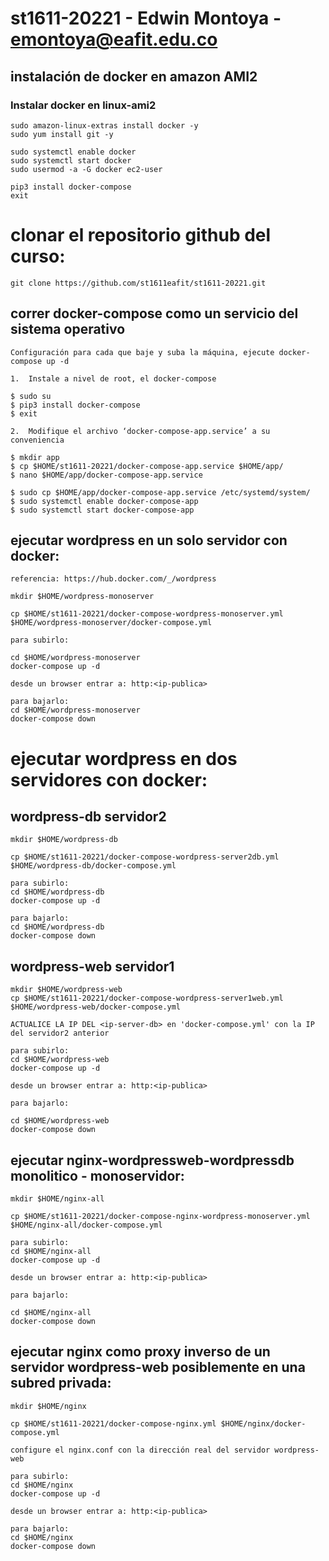 # st1611-20221 - Edwin Montoya - emontoya@eafit.edu.co

## instalación de docker en amazon AMI2

### Instalar docker en linux-ami2

    sudo amazon-linux-extras install docker -y
    sudo yum install git -y

    sudo systemctl enable docker
    sudo systemctl start docker
    sudo usermod -a -G docker ec2-user

    pip3 install docker-compose
    exit

# clonar el repositorio github del curso:

    git clone https://github.com/st1611eafit/st1611-20221.git

## correr docker-compose como un servicio del sistema operativo

    Configuración para cada que baje y suba la máquina, ejecute docker-compose up -d

    1.	Instale a nivel de root, el docker-compose

    $ sudo su
    $ pip3 install docker-compose 
    $ exit

    2.	Modifique el archivo ‘docker-compose-app.service’ a su conveniencia

    $ mkdir app
    $ cp $HOME/st1611-20221/docker-compose-app.service $HOME/app/
    $ nano $HOME/app/docker-compose-app.service
    
    $ sudo cp $HOME/app/docker-compose-app.service /etc/systemd/system/
    $ sudo systemctl enable docker-compose-app
    $ sudo systemctl start docker-compose-app

## ejecutar wordpress en un solo servidor con docker:

    referencia: https://hub.docker.com/_/wordpress

    mkdir $HOME/wordpress-monoserver
    
    cp $HOME/st1611-20221/docker-compose-wordpress-monoserver.yml $HOME/wordpress-monoserver/docker-compose.yml

    para subirlo:

    cd $HOME/wordpress-monoserver
    docker-compose up -d

    desde un browser entrar a: http:<ip-publica>

    para bajarlo:
    cd $HOME/wordpress-monoserver
    docker-compose down

# ejecutar wordpress en dos servidores con docker:

## wordpress-db servidor2

    mkdir $HOME/wordpress-db
    
    cp $HOME/st1611-20221/docker-compose-wordpress-server2db.yml $HOME/wordpress-db/docker-compose.yml

    para subirlo:
    cd $HOME/wordpress-db
    docker-compose up -d

    para bajarlo:
    cd $HOME/wordpress-db
    docker-compose down

## wordpress-web servidor1

    mkdir $HOME/wordpress-web
    cp $HOME/st1611-20221/docker-compose-wordpress-server1web.yml $HOME/wordpress-web/docker-compose.yml

    ACTUALICE LA IP DEL <ip-server-db> en 'docker-compose.yml' con la IP del servidor2 anterior

    para subirlo:
    cd $HOME/wordpress-web
    docker-compose up -d

    desde un browser entrar a: http:<ip-publica>

    para bajarlo:

    cd $HOME/wordpress-web
    docker-compose down

## ejecutar nginx-wordpressweb-wordpressdb monolitico - monoservidor:

    mkdir $HOME/nginx-all

    cp $HOME/st1611-20221/docker-compose-nginx-wordpress-monoserver.yml $HOME/nginx-all/docker-compose.yml

    para subirlo:
    cd $HOME/nginx-all
    docker-compose up -d

    desde un browser entrar a: http:<ip-publica>

    para bajarlo:

    cd $HOME/nginx-all
    docker-compose down

## ejecutar nginx como proxy inverso de un servidor wordpress-web posiblemente en una subred privada:

    mkdir $HOME/nginx

    cp $HOME/st1611-20221/docker-compose-nginx.yml $HOME/nginx/docker-compose.yml

    configure el nginx.conf con la dirección real del servidor wordpress-web

    para subirlo:
    cd $HOME/nginx
    docker-compose up -d

    desde un browser entrar a: http:<ip-publica>

    para bajarlo:
    cd $HOME/nginx
    docker-compose down
